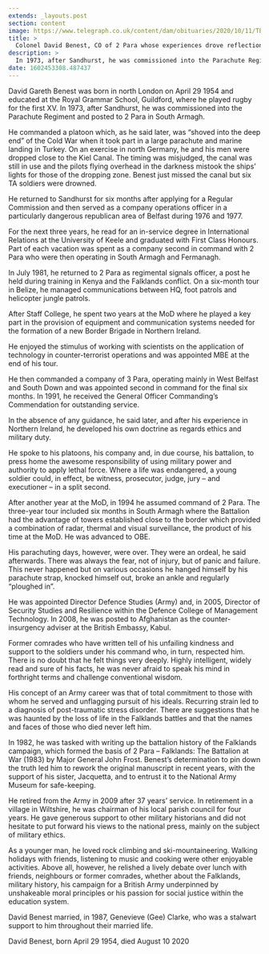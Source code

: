 ```yaml
--- 
extends: _layouts.post 
section: content 
image: https://www.telegraph.co.uk/content/dam/obituaries/2020/10/11/TELEMMGLPICT000238189281_trans_NvBQzQNjv4BqhxIBykwsigX1ySZvqBRpDqXiU9951VH3hvLLRjuQXqw.jpeg?impolicy=logo-overlay 
title: > 
  Colonel David Benest, CO of 2 Para whose experiences drove reflections on military ethics – obituary 
description: > 
  In 1973, after Sandhurst, he was commissioned into the Parachute Regiment and posted to 2 Para in South Armagh.Part of each vacation was spent as a company second in command with 2 Para who were then operating in South Armagh and Fermanagh.In 1982, he was tasked with writing up the battalion history of the Falklands campaign, which formed the basis of 2 Para – Falklands: The Battalion at War (1983) by Major General John Frost.He gave generous support to other military historians and did not hesitate to put forward his views to the national press, mainly on the subject of military ethics.David Benest married, in 1987, Genevieve (Gee) Clarke, who was a stalwart support to him throughout their married life. 
date: 1602453308.487437 
--- 
```

David Gareth Benest was born in north London on April 29 1954 and educated at the Royal Grammar School, Guildford, where he played rugby for the first XV. In 1973, after Sandhurst, he was commissioned into the Parachute Regiment and posted to 2 Para in South Armagh.

He commanded a platoon which, as he said later, was “shoved into the deep end” of the Cold War when it took part in a large parachute and marine landing in Turkey. On an exercise in north Germany, he and his men were dropped close to the Kiel Canal. The timing was misjudged, the canal was still in use and the pilots flying overhead in the darkness mistook the ships’ lights for those of the dropping zone. Benest just missed the canal but six TA soldiers were drowned.

He returned to Sandhurst for six months after applying for a Regular Commission and then served as a company operations officer in a particularly dangerous republican area of Belfast during 1976 and 1977.

For the next three years, he read for an in-service degree in International Relations at the University of Keele and graduated with First Class Honours. Part of each vacation was spent as a company second in command with 2 Para who were then operating in South Armagh and Fermanagh.

In July 1981, he returned to 2 Para as regimental signals officer, a post he held during training in Kenya and the Falklands conflict. On a six-month tour in Belize, he managed communications between HQ, foot patrols and helicopter jungle patrols.

After Staff College, he spent two years at the MoD where he played a key part in the provision of equipment and communication systems needed for the formation of a new Border Brigade in Northern Ireland.

He enjoyed the stimulus of working with scientists on the application of technology in counter-terrorist operations and was appointed MBE at the end of his tour.

He then commanded a company of 3 Para, operating mainly in West Belfast and South Down and was appointed second in command for the final six months. In 1991, he received the General Officer Commanding’s Commendation for outstanding service.

In the absence of any guidance, he said later, and after his experience in Northern Ireland, he developed his own doctrine as regards ethics and military duty.

He spoke to his platoons, his company and, in due course, his battalion, to press home the awesome responsibility of using military power and authority to apply lethal force. Where a life was endangered, a young soldier could, in effect, be witness, prosecutor, judge, jury – and executioner – in a split second.

After another year at the MoD, in 1994 he assumed command of 2 Para. The three-year tour included six months in South Armagh where the Battalion had the advantage of towers established close to the border which provided a combination of radar, thermal and visual surveillance, the product of his time at the MoD. He was advanced to OBE.

His parachuting days, however, were over. They were an ordeal, he said afterwards. There was always the fear, not of injury, but of panic and failure. This never happened but on various occasions he hanged himself by his parachute strap, knocked himself out, broke an ankle and regularly “ploughed in”.

He was appointed Director Defence Studies (Army) and, in 2005, Director of Security Studies and Resilience within the Defence College of Management Technology. In 2008, he was posted to Afghanistan as the counter-insurgency adviser at the British Embassy, Kabul.

Former comrades who have written tell of his unfailing kindness and support to the soldiers under his command who, in turn, respected him. There is no doubt that he felt things very deeply. Highly intelligent, widely read and sure of his facts, he was never afraid to speak his mind in forthright terms and challenge conventional wisdom.

His concept of an Army career was that of total commitment to those with whom he served and unflagging pursuit of his ideals. Recurring strain led to a diagnosis of post-traumatic stress disorder. There are suggestions that he was haunted by the loss of life in the Falklands battles and that the names and faces of those who died never left him.

In 1982, he was tasked with writing up the battalion history of the Falklands campaign, which formed the basis of 2 Para – Falklands: The Battalion at War (1983) by Major General John Frost. Benest’s determination to pin down the truth led him to rework the original manuscript in recent years, with the support of his sister, Jacquetta, and to entrust it to the National Army Museum for safe-keeping.

He retired from the Army in 2009 after 37 years’ service. In retirement in a village in Wiltshire, he was chairman of his local parish council for four years. He gave generous support to other military historians and did not hesitate to put forward his views to the national press, mainly on the subject of military ethics.

As a younger man, he loved rock climbing and ski-mountaineering. Walking holidays with friends, listening to music and cooking were other enjoyable activities. Above all, however, he relished a lively debate over lunch with friends, neighbours or former comrades, whether about the Falklands, military history, his campaign for a British Army underpinned by unshakeable moral principles or his passion for social justice within the education system.

David Benest married, in 1987, Genevieve (Gee) Clarke, who was a stalwart support to him throughout their married life.

David Benest, born April 29 1954, died August 10 2020